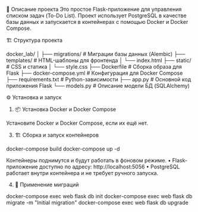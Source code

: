 🚀 Описание проекта
Это простое Flask-приложение для управления списком задач (To-Do List).
Проект использует PostgreSQL в качестве базы данных и запускается в контейнерах с помощью Docker и Docker Compose.

🏗️ Структура проекта

docker_lab/
│
├── migrations/          # Миграции базы данных (Alembic)
├── templates/           # HTML-шаблоны для фронтенда
│   └── index.html
├── static/              # CSS и статика
│   └── style.css
├── Dockerfile           # Сборка образа для Flask
├── docker-compose.yml   # Конфигурация для Docker Compose
├── requirements.txt     # Python-зависимости
├── app.py               # Основной код приложения Flask
└── models.py            # Описание модели БД (SQLAlchemy)


⚙️ Установка и запуск

1. 📦 Установка Docker и Docker Compose

Установите Docker и Docker Compose, если их ещё нет.


3. 🏗️ Сборка и запуск контейнеров

docker-compose build
docker-compose up -d

Контейнеры поднимутся и будут работать в фоновом режиме.
	•	Flask-приложение доступно по адресу: http://localhost:5056
	•	PostgreSQL работает внутри контейнера и не требует ручного запуска.

4. 🔧 Применение миграций 

docker-compose exec web flask db init
docker-compose exec web flask db migrate -m "Initial migration"
docker-compose exec web flask db upgrade


